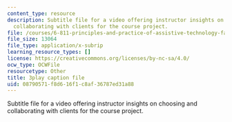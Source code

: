 ```yaml
---
content_type: resource
description: Subtitle file for a video offering instructor insights on choosing and
  collaborating with clients for the course project.
file: /courses/6-811-principles-and-practice-of-assistive-technology-fall-2014/08790571f8d616f1c8af36787ed31a88_Wup3xqOvvpA.srt
file_size: 13064
file_type: application/x-subrip
learning_resource_types: []
license: https://creativecommons.org/licenses/by-nc-sa/4.0/
ocw_type: OCWFile
resourcetype: Other
title: 3play caption file
uid: 08790571-f8d6-16f1-c8af-36787ed31a88
---
```

Subtitle file for a video offering instructor insights on choosing and collaborating with clients for the course project.